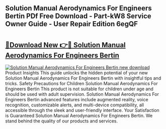 ## Solution Manual Aerodynamics For Engineers Bertin PDf Free Download - Part-kW8 Service Owner Guide - User Repair Edition 6egQF

# <h2><a href="http://bc50742.oget.top/?id=Solution+Manual+Aerodynamics+For+Engineers+Bertin">🔗Download New 👉🔴 Solution Manual Aerodynamics For Engineers Bertin</a></h2>

[![Solution Manual Aerodynamics For Engineers Bertin new download](https://i.imgur.com/5g1atiW.png)](http://bc50742.oget.top/?id=Solution+Manual+Aerodynamics+For+Engineers+Bertin)
Product Insights This guide unlocks the hidden potential of your new Solution Manual Aerodynamics For Engineers Bertin with insightful tips and tricks. Safety Precautions for Children Solution Manual Aerodynamics For Engineers Bertin This product is not suitable for children under age and should be used with adult supervision. Solution Manual Aerodynamics For Engineers Bertin advanced features include augmented reality, voice recognition, customizable alerts, and multi-device compatibility, all accessible through the sleek and user-friendly interface. Your Satisfaction is Guaranteed Solution Manual Aerodynamics For Engineers Bertin. We stand behind the quality of our products and services.
